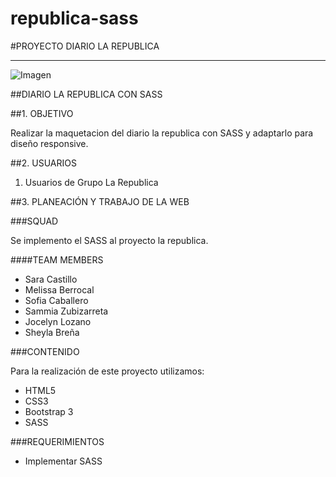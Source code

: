 # republica-sass

#PROYECTO DIARIO LA REPUBLICA
<hr>

![Imagen](http://i65.tinypic.com/2ut2qur.png "Imagen")

##DIARIO LA REPUBLICA CON SASS

##1. OBJETIVO

Realizar la maquetacion del diario la republica con SASS y adaptarlo para diseño responsive.

##2. USUARIOS

1. Usuarios de Grupo La Republica

##3. PLANEACIÓN Y TRABAJO DE LA WEB

###SQUAD 

Se  implemento el SASS al proyecto la republica.

####<a name="teammembers"></a>TEAM MEMBERS
* Sara Castillo 
* Melissa Berrocal
* Sofia Caballero
* Sammia Zubizarreta 
* Jocelyn Lozano
* Sheyla Breña 

###CONTENIDO

Para la realización de este proyecto utilizamos:
- HTML5
- CSS3
 - Bootstrap 3
 - SASS

###REQUERIMIENTOS

* Implementar SASS
